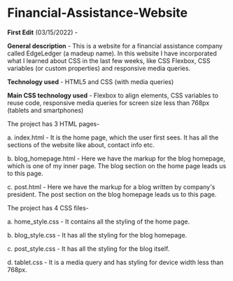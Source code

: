 # Financial-Assistance-Website
**First Edit** (03/15/2022) - 

**General description** - This is a website for a financial assistance company called EdgeLedger (a madeup name). In this website I have incorporated what I learned about CSS in the last few weeks, like CSS Flexbox, CSS variables (or custom properties) and responsive media queries.

**Technology used** - HTML5 and CSS (with media queries)

**Main CSS technology used** - Flexbox to align elements, CSS variables to reuse code, responsive media queries for screen size less than 768px (tablets and smartphones) 

The project has 3 HTML pages- 

a. index.html - It is the home page, which the user first sees. It has all the sections of the website like about, contact info etc.  

b. blog_homepage.html - Here we have the markup for the blog homepage, which is one of my inner page. The blog section on the home page leads us to this page. 

c. post.html - Here we have the markup for a blog written by company's president. The post section on the blog homepage leads us to this page. 


The project has 4 CSS files-

a. home_style.css - It contains all the styling of the home page. 

b. blog_style.css - It has all the styling for the blog homepage. 

c. post_style.css - It has all the styling for the blog itself. 

d. tablet.css - It is a media query and has styling for device width less than 768px. 

